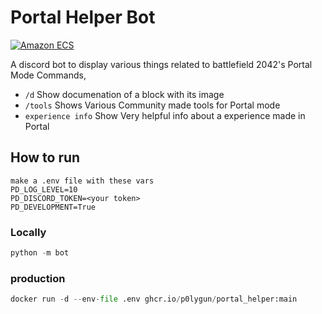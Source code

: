 # Portal Helper Bot
[![Amazon ECS](https://github.com/p0lygun/portal_helper/actions/workflows/aws.yml/badge.svg)](https://github.com/p0lygun/portal_helper/actions/workflows/aws.yml)  
  
A discord bot to display various things related to battlefield 2042's Portal Mode
Commands,  

- `/d` Show documenation of a block with its image
- `/tools` Shows Various Community made tools for Portal mode
- `experience info` Show Very helpful info about a experience made in Portal

## How to run 

```
make a .env file with these vars
PD_LOG_LEVEL=10
PD_DISCORD_TOKEN=<your token>
PD_DEVELOPMENT=True
```

### Locally
```py
python -m bot
```

### production
```py
docker run -d --env-file .env ghcr.io/p0lygun/portal_helper:main
```
